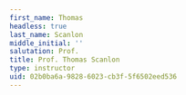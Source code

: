 ```yaml
---
first_name: Thomas
headless: true
last_name: Scanlon
middle_initial: ''
salutation: Prof.
title: Prof. Thomas Scanlon
type: instructor
uid: 02b0ba6a-9828-6023-cb3f-5f6502eed536
---
```

